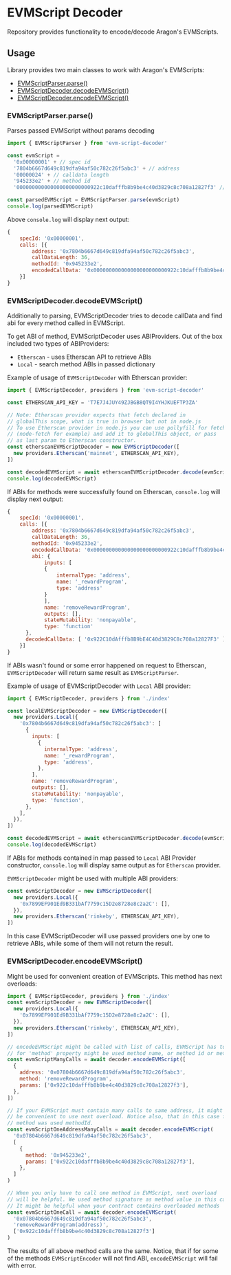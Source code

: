 # EVMScript Decoder

Repository provides functionality to encode/decode Aragon's EVMScripts.

## Usage

Library provides two main classes to work with Aragon's EVMScripts:

- [EVMScriptParser.parse()](#evmscriptparserparse)
- [EVMScriptDecoder.decodeEVMScript()](#evmscriptdecoderdecodeevmscript)
- [EVMScriptDecoder.encodeEVMScript()](#evmscriptdecoderencodeevmscript)

### EVMScriptParser.parse()

Parses passed EVMScript without params decoding

```javascript
import { EVMScriptParser } from 'evm-script-decoder'

const evmScript =
  '0x00000001' + // spec id
  '7804b6667d649c819dfa94af50c782c26f5abc3' + // address
  '00000024' + // calldata length
  '945233e2' + // method id
  '000000000000000000000000922c10dafffb8b9be4c40d3829c8c708a12827f3' // calldata

const parsedEVMScript = EVMScriptParser.parse(evmScript)
console.log(parsedEVMScript)
```

Above `console.log` will display next output:

```javascript
{
    specId: '0x00000001',
    calls: [{
        address: '0x7804b6667d649c819dfa94af50c782c26f5abc3',
        callDataLength: 36,
        methodId: '0x945233e2',
        encodedCallData: '0x000000000000000000000000922c10dafffb8b9be4c40d3829c8c708a12827f3'
    }]
}
```

### EVMScriptDecoder.decodeEVMScript()

Additionally to parsing, EVMScriptDecoder tries to decode callData and find abi for every method called in EVMScript.

To get ABI of method, EVMScriptDecoder uses ABIProviders. Out of the box included two types of ABIProviders:

- `Etherscan` - uses Etherscan API to retrieve ABIs
- `Local` - search method ABIs in passed dictionary

Example of usage of `EVMScriptDecoder` with Etherscan provider:

```javascript
import { EVMScriptDecoder, providers } from 'evm-script-decoder'

const ETHERSCAN_API_KEY = 'T7E7J4JUY49ZJBGB8QT9I4YHJKUEFTP3ZA'

// Note: Etherscan provider expects that fetch declared in
// globalThis scope, what is true in browser but not in node.js
// To use Etherscan provider in node.js you can use pollyfill for fetch
// (node-fetch for example) and add it to globalThis object, or pass
// as last param to Etherscan constructor.
const etherscanEVMScriptDecoder = new EVMScriptDecoder([
  new providers.Etherscan('mainnet', ETHERSCAN_API_KEY),
])

const decodedEVMScript = await etherscanEVMScriptDecoder.decode(evmScript)
console.log(decodedEVMScript)
```

If ABIs for methods were successfully found on Etherscan, `console.log` will display next output:

```javascript
{
    specId: '0x00000001',
    calls: [{
        address: '0x7804b6667d649c819dfa94af50c782c26f5abc3',
        callDataLength: 36,
        methodId: '0x945233e2',
        encodedCallData: '0x000000000000000000000000922c10dafffb8b9be4c40d3829c8c708a12827f3',
        abi: {
            inputs: [
            {
                internalType: 'address',
                name: '_rewardProgram',
                type: 'address'
            }
            ],
            name: 'removeRewardProgram',
            outputs: [],
            stateMutability: 'nonpayable',
            type: 'function'
      },
      decodedCallData: [ '0x922C10dAfffb8B9bE4C40d3829C8c708a12827F3' ]
    }]
}
```

If ABIs wasn't found or some error happened on request to Etherscan, `EVMScriptDecoder` will return same result as `EVMScriptParser`.

Example of usage of EVMScriptDecoder with `Local` ABI provider:

```javascript
import { EVMScriptDecoder, providers } from './index'

const localEVMScriptDecoder = new EVMScriptDecoder([
  new providers.Local({
    '0x7804b6667d649c819dfa94af50c782c26f5abc3': [
      {
        inputs: [
          {
            internalType: 'address',
            name: '_rewardProgram',
            type: 'address',
          },
        ],
        name: 'removeRewardProgram',
        outputs: [],
        stateMutability: 'nonpayable',
        type: 'function',
      },
    ],
  }),
])

const decodedEVMScript = await etherscanEVMScriptDecoder.decode(evmScript)
console.log(decodedEVMScript)
```

If ABIs for methods contained in map passed to `Local` ABI Provider constructor, `console.log` will display same output as for `Etherscan` provider.

`EVMScriptDecoder` might be used with multiple ABI providers:

```javascript
const evmScriptDecoder = new EVMScriptDecoder([
  new providers.Local({
    '0x7899EF901Ed9B331bAf7759c15D2e8728e8c2a2C': [],
  }),
  new providers.Etherscan('rinkeby', ETHERSCAN_API_KEY),
])
```

In this case EVMScriptDecoder will use passed providers one by one to retrieve ABIs, while some of them will not return the result.

### EVMScriptDecoder.encodeEVMScript()

Might be used for convenient creation of EVMScripts. This method has next overloads:

```javascript
import { EVMScriptDecoder, providers } from './index'
const evmScriptDecoder = new EVMScriptDecoder([
  new providers.Local({
    '0x7899EF901Ed9B331bAf7759c15D2e8728e8c2a2C': [],
  }),
  new providers.Etherscan('rinkeby', ETHERSCAN_API_KEY),
])

// encodeEVMScript might be called with list of calls, EVMScript has to contain
// for 'method' property might be used method name, or method id or method signature
const evmScriptManyCalls = await decoder.encodeEVMScript([
  {
    address: '0x07804b6667d649c819dfa94af50c782c26f5abc3',
    method: 'removeRewardProgram',
    params: ['0x922c10dafffb8b9be4c40d3829c8c708a12827f3'],
  },
])

// If your EVMScript must contain many calls to same address, it might
// be convenient to use next overload. Notice also, that in this case for
// method was used methodId.
const evmScriptOneAddressManyCalls = await decoder.encodeEVMScript(
  '0x07804b6667d649c819dfa94af50c782c26f5abc3',
  [
    {
      method: '0x945233e2',
      params: ['0x922c10dafffb8b9be4c40d3829c8c708a12827f3'],
    },
  ]
)

// When you only have to call one method in EVMScript, next overload
// will be helpful. We used method signature as method value in this case.
// It might be helpful when your contract contains overloaded methods
const evmScriptOneCall = await decoder.encodeEVMScript(
  '0x07804b6667d649c819dfa94af50c782c26f5abc3',
  'removeRewardProgram(address)',
  ['0x922c10dafffb8b9be4c40d3829c8c708a12827f3']
)
```

The results of all above method calls are the same.
Notice, that if for some of the methods `EVMScriptEncoder` will not find ABI, `encodeEVMScript` will fail with error.
